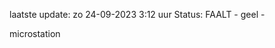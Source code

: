 laatste update: 
zo 24-09-2023  3:12   uur 
Status: FAALT - geel - 
<div class="service Y">microstation</div>